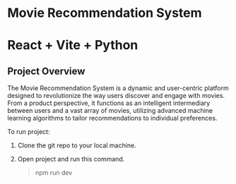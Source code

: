 # Movie Recommendation System
# React + Vite + Python
## Project Overview
The Movie Recommendation System is a dynamic and user-centric platform designed 
to revolutionize the way users discover and engage with movies. From a product 
perspective, it functions as an intelligent intermediary between users and a vast array 
of movies, utilizing advanced machine learning algorithms to tailor recommendations to 
individual preferences.

To run project:
1) Clone the git repo to your local machine.
2) Open project and run this command.
   
    > npm run dev
